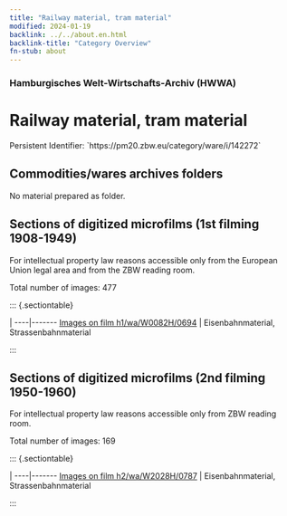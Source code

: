 ```yaml
---
title: "Railway material, tram material"
modified: 2024-01-19
backlink: ../../about.en.html
backlink-title: "Category Overview"
fn-stub: about
---
```


### Hamburgisches Welt-Wirtschafts-Archiv (HWWA)

# Railway material, tram material

<div class="hint">Persistent Identifier: `https://pm20.zbw.eu/category/ware/i/142272`</div>







## Commodities/wares archives folders





No material prepared as folder.



<a id="filmsections" />

## Sections of digitized microfilms (1st filming 1908-1949)

<p>For intellectual property law reasons accessible only from the European Union legal area and from the ZBW reading room.</p>



<p>Total number of images: 477</p>




::: {.sectiontable}

 | 
----|-------
<a class="btn" href="https://pm20.zbw.eu/film/h1/wa/W0082H/0694" rel="nofollow">Images on film h1/wa/W0082H/0694</a> | Eisenbahnmaterial, Strassenbahnmaterial


:::




## Sections of digitized microfilms (2nd filming 1950-1960)

<p>For intellectual property law reasons accessible only from ZBW reading room.</p>



<p>Total number of images: 169</p>




::: {.sectiontable}

 | 
----|-------
<a class="btn" href="https://pm20.zbw.eu/film/h2/wa/W2028H/0787" rel="nofollow">Images on film h2/wa/W2028H/0787</a> | Eisenbahnmaterial, Strassenbahnmaterial


:::
















